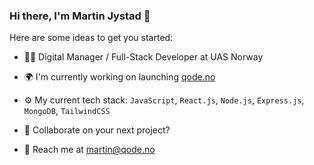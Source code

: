 ### Hi there, I'm Martin Jystad 👋

Here are some ideas to get you started:

- 👨‍💻 Digital Manager / Full-Stack Developer at UAS Norway
- 🌍 I'm currently working on launching [qode.no](https://qode.no)
- ⚙️ My current tech stack: `JavaScript`, `React.js`, `Node.js`, `Express.js`, `MongoDB`, `TailwindCSS`

- 🤔 Collaborate on your next project?
- 💬 Reach me at [martin@qode.no](mailto:martin@qode.no)
